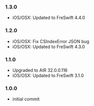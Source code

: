 ### 1.3.0
- iOS/OSX: Updated to FreSwift 4.4.0

### 1.2.0
- iOS/OSX: Fix CSIndexError JSON bug
- iOS/OSX: Updated to FreSwift 4.3.0

### 1.1.0
- Upgraded to AIR 32.0.0.116
- iOS/OSX: Updated to FreSwift 3.1.0

### 1.0.0
- initial commit
